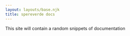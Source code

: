 ```yaml
---
layout: layouts/base.njk
title: spereverde docs
---
```


This site will contain a random snippets of documentation
